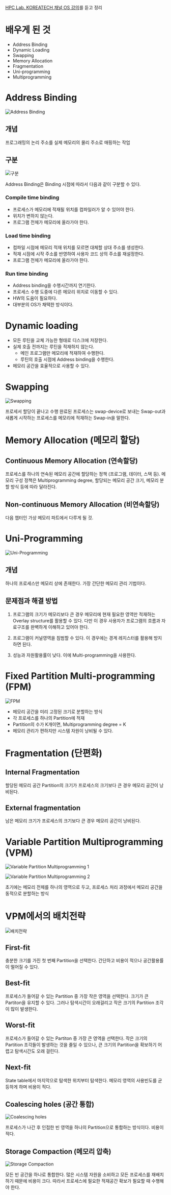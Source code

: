 [HPC Lab. KOREATECH 채널 OS 강의](https://www.youtube.com/playlist?list=PLBrGAFAIyf5rby7QylRc6JxU5lzQ9c4tN)를 듣고 정리

# 배우게 된 것

- Address Binding
- Dynamic Loading
- Swapping
- Memory Allocation
- Fragmentation
- Uni-programming
- Multiprogramming

# Address Binding

![Address Binding](https://velog.velcdn.com/images/sunkeydokey/post/16bd6d91-8224-4c0c-b6bb-c75bf6393086/image.png)

## 개념

프로그래밍의 논리 주소를 실제 메모리의 물리 주소로 매핑하는 작업

## 구분

![구분](https://velog.velcdn.com/images/sunkeydokey/post/3fb7c225-155e-494e-93d2-bce82c2a9a49/image.png)

Address Binding은 Binding 시점에 따라서 다음과 같이 구분할 수 있다.

### Compile time binding

- 프로세스가 메모리에 적재될 위치를 컴파일러가 알 수 있어야 한다.
- 위치가 변하지 않는다.
- 프로그램 전체가 메모리에 올라가야 한다.

### Load time binding

- 컴파일 시점에 메모리 적재 위치를 모르면 대체할 상대 주소를 생성한다.
- 적재 시점에 시작 주소를 반영하여 사용자 코드 상의 주소를 재설정한다.
- 프로그램 전체가 메모리에 올라가야 한다.

### Run time binding

- Address binding을 수행시간까지 연기한다.
- 프로세스 수행 도중에 다른 메모리 위치로 이동할 수 있다.
- HW의 도움이 필요하다.
- 대부분의 OS가 채택한 방식이다.

# Dynamic loading

- 모든 루틴을 교체 가능한 형태로 디스크에 저장한다.
- 실제 호출 전까지는 루틴을 적재하지 않는다.
  - 메인 프로그램만 메모리에 적재하여 수행한다.
  - 루틴의 호출 시점에 Address binding을 수행한다.
- 메모리 공간을 효율적으로 사용할 수 있다.

# Swapping

![Swapping](https://velog.velcdn.com/images/sunkeydokey/post/fa081560-243f-472c-9871-717e0aafb429/image.png)

프로세서 할당이 끝나고 수행 완료된 프로세스는 swap-device로 보내는 Swap-out과 새롭게 시작하는 프로세스를 메모리에 적재하는 Swap-in을 말한다.

# Memory Allocation (메모리 할당)

## Continuous Memory Allocation (연속할당)

프로세스를 하나의 연속된 메모리 공간에 할당하는 정책 (프로그램, 데이터, 스택 등). 메모리 구성 정책은 Multiprogramming degree, 할당되는 메모리 공간 크기, 메모리 분할 방식 등에 따라 달라진다.

## Non-continuous Memory Allocation (비연속할당)

다음 챕터인 가상 메모리 파트에서 다루게 될 것.

# Uni-Programming

![Uni-Programming](https://velog.velcdn.com/images/sunkeydokey/post/e415cb38-3358-4131-9e9f-200b217ac003/image.png)

## 개념

하나의 프로세스만 메모리 상에 존재한다. 가장 간단한 메모리 관리 기법이다.

## 문제점과 해결 방법

1. 프로그램의 크기가 메모리보다 큰 경우 메모리에 현재 필요한 영역만 적재하는 Overlay structure를 활용할 수 있다. 다만 이 경우 사용자가 프로그램의 흐름과 자료구조를 완벽하게 이해하고 있어야 한다.

2. 프로그램이 커널영역을 침범할 수 있다. 이 경우에는 경계 레지스터를 활용해 방지하면 된다.

3. 성능과 자원활용률이 낮다. 이에 Multi-programming을 사용한다.

# Fixed Partition Multi-programming (FPM)

![FPM](https://velog.velcdn.com/images/sunkeydokey/post/bb716571-b8cb-4fae-ba91-b61aec61b026/image.png)

- 메모리 공간을 미리 고정된 크기로 분할하는 방식
- 각 프로세스를 하나의 Partition에 적재
- Partition의 수가 K개이면, Multiprogramming degree = K
- 메모리 관리가 편하지만 시스템 자원이 낭비될 수 있다.

# Fragmentation (단편화)

## Internal Fragmentation

할당된 메모리 공간 Partition의 크기가 프로세스의 크기보다 큰 경우 메모리 공간이 낭비된다.

## External fragmentation

남은 메모리 크기가 프로세스의 크기보다 큰 경우 메모리 공간이 낭비된다.

# Variable Partition Multiprogramming (VPM)

![Variable Partition Multiprogramming 1](https://velog.velcdn.com/images/sunkeydokey/post/83953ee6-6006-45a3-ab7c-63a375cb13e4/image.png)

![Variable Partition Multiprogramming 2](https://velog.velcdn.com/images/sunkeydokey/post/fd1642f8-3ebb-48f7-8100-ed95f6a2e9ee/image.png)

초기에는 메모리 전체를 하나의 영역으로 두고, 프로세스 처리 과정에서 메모리 공간을 동적으로 분할하는 방식

# VPM에서의 배치전략

![배치전략](https://velog.velcdn.com/images/sunkeydokey/post/21ddbe46-6367-4479-9cd9-358c881e64e6/image.png)

## First-fit

충분한 크기를 가진 첫 번째 Partition을 선택한다. 간단하고 비용이 적으나 공간활용률이 떨어질 수 있다.

## Best-fit

프로세스가 들어갈 수 있는 Partition 중 가장 작은 영역을 선택한다. 크기가 큰 Partiton을 유지할 수 있다. 그러나 탐색시간이 오래걸리고 작은 크기의 Partition 조각이 많이 발생한다.

## Worst-fit

프로세스가 들어갈 수 있는 Partiton 중 가장 큰 영역을 선택한다. 작은 크기의 Partition 조각들이 발생하는 것을 줄일 수 있으나, 큰 크기의 Partition을 확보하기 어렵고 탐색시간도 오래 걸린다.

## Next-fit

State table에서 마지막으로 탐색한 위치부터 탐색한다. 메모리 영역의 사용빈도를 균등하게 하며 비용이 적다.

## Coalescing holes (공간 통합)

![Coalescing holes](https://velog.velcdn.com/images/sunkeydokey/post/57ed5b9f-a96e-4643-9835-af8d61d74e36/image.png)

프로세스가 나간 후 인접한 빈 영역을 하나의 Partition으로 통합하는 방식이다. 비용이 적다.

## Storage Compaction (메모리 압축)

![Storage Compaction](https://velog.velcdn.com/images/sunkeydokey/post/7f67bc52-8ef4-477e-b003-8afe2984f3d7/image.png)

모든 빈 공간을 하나로 통합한다. 많은 시스템 자원을 소비하고 모든 프로세스를 재배치하기 때문에 비용이 크다. 따라서 프로세스에 필요한 적재공간 확보가 필요할 때 수행해야 한다.
